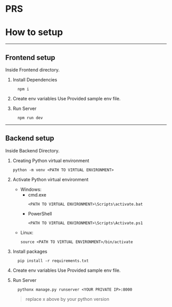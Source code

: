 # PRS

# How to setup

---

## Frontend setup

  Inside Frontend directory.
  
  1. Install Dependencies
  
      ```
        npm i
      ```
  
  1. Create env variables
      Use Provided sample env file.
  
  1. Run Server
  
      ```
        npm run dev
      ```

---

## Backend setup

Inside Backend Directory.
  
1. Creating Python virtual environment
     ```
     python -m venv <PATH TO VIRTUAL ENVIRONMENT>
     ```

1. Activate Python virtual environment
   - Windows:
       - cmd.exe
           ```
           <PATH TO VIRTUAL ENVIRONMENT>\Scripts\activate.bat
           ```
       - PowerShell
          ```
          <PATH TO VIRTUAL ENVIRONMENT>\Scripts\Activate.ps1
          ```
   - Linux:
       ```
       source <PATH TO VIRTUAL ENVIRONMENT>/bin/activate
       ```

1. Install packages
    ```
      pip install -r requirements.txt
    ```

1. Create env variables
    Use Provided sample env file.

1. Run Server
    ```
      pythonx manage.py runserver <YOUR PRIVATE IP>:8000
    ```
    >replace x above by your python version
